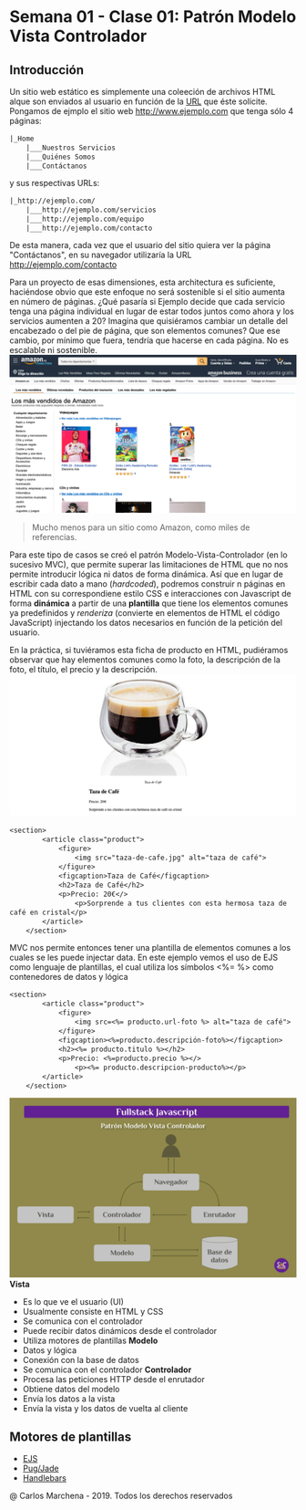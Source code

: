 # Semana 01 - Clase 01: Patrón Modelo Vista Controlador
## Introducción
Un sitio web estático es simplemente una coleeción de archivos HTML alque son enviados al usuario en función de la [URL](https://es.wikipedia.org/wiki/Localizador_de_recursos_uniforme) que éste solicite. Pongamos de ejmplo el sitio web http://www.ejemplo.com que tenga sólo 4 páginas:
```
|_Home
    |___Nuestros Servicios
    |___Quiénes Somos
    |___Contáctanos
```
y sus respectivas URLs:
```
|_http://ejemplo.com/
    |___http://ejemplo.com/servicios
    |___http://ejemplo.com/equipo
    |___http://ejemplo.com/contacto
```
De esta manera, cada vez que el usuario del sitio quiera ver la página "Contáctanos", en su navegador utilizaría la URL http://ejemplo.com/contacto

Para un proyecto de esas dimensiones, esta architectura es suficiente, haciéndose obvio que este enfoque no será sostenible si el sitio aumenta en número de páginas. ¿Qué pasaría si Ejemplo decide que cada servicio tenga una página individual en lugar de estar todos juntos como ahora y los servicios aumenten a 20? Imagina que quisiéramos cambiar un detalle del encabezado o del pie de página, que son elementos comunes? Que ese cambio, por mínimo que fuera, tendría que hacerse en cada página. No es escalable ni sostenible.
![amazon](../../img/amazon.png)
>Mucho menos para un sitio como Amazon, como miles de referencias.

Para este tipo de casos se creó el patrón Modelo-Vista-Controlador (en lo sucesivo MVC), que permite superar las limitaciones de HTML que no nos permite introducir lógica ni datos de forma dinámica. Así que en lugar de escribir cada dato a mano (*hardcoded*), podremos construir n páginas en HTML con su correspondiene estilo CSS e interacciones con Javascript de forma **dinámica** a partir de una **plantilla** que tiene los elementos comunes ya predefinidos y *renderiza* (convierte en elementos de HTML el código JavaScript) injectando los datos necesarios en función de la petición del usuario.

En la práctica, si tuviéramos esta ficha de producto en HTML, pudiéramos observar que hay elementos comunes como la foto, la descripción de la foto, el título, el precio y la descripción.
![taza](../../img/taza.png)
```
<section>
        <article class="product">
            <figure>
                <img src="taza-de-cafe.jpg" alt="taza de café">
            </figure>
            <figcaption>Taza de Café</figcaption>
            <h2>Taza de Café</h2>
            <p>Precio: 20€</>
                <p>Sorprende a tus clientes con esta hermosa taza de café en cristal</p>
        </article>
    </section>
```
MVC nos permite entonces tener una plantilla de elementos comunes a los cuales se les puede injectar data. En este ejemplo vemos el uso de EJS como lenguaje de plantillas, el cual utiliza los símbolos <%= %> como contenedores de datos y lógica
```
<section>
        <article class="product">
            <figure>
                <img src=<%= producto.url-foto %> alt="taza de café">
            </figure>
            <figcaption><%=producto.descripción-foto%></figcaption>
            <h2><%= producto.titulo %></h2>
            <p>Precio: <%=producto.precio %></>
                <p><%= producto.descripcion-producto%></p>
        </article>
    </section>
```
![mc](../../img/mvc.png)
**Vista**
- Es lo que ve el usuario (UI)
- Usualmente consiste en HTML y CSS
- Se comunica con el controlador
- Puede recibir datos dinámicos desde el controlador
- Utiliza motores de plantillas
**Modelo**
- Datos y lógica
- Conexión con la base de datos
- Se comunica con el controlador
**Controlador**
- Procesa las peticiones HTTP desde el enrutador
- Obtiene datos del modelo
- Envía los datos a la vista
- Envía la vista y los datos de vuelta al cliente

## Motores de plantillas
- [EJS](https://ejs.co/)
- [Pug/Jade](https://pugjs.org/api/getting-started.html)
- [Handlebars](https://handlebarsjs.com/)

@ Carlos Marchena - 2019. Todos los derechos reservados